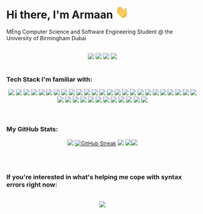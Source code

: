 # Hi there, I'm Armaan <img width="35px" height="35" src="https://github.com/SatYu26/SatYu26/raw/master/Assets/Hi.gif" />

MEng Computer Science and Software Engineering Student @ the University of Birmingham Dubai

<br>
<div align="center">
  <a href="https://www.linkedin.com/in/armaan-jhanji-4318b727a/" target="_blank"><img src="https://img.shields.io/badge/LinkedIn-0077B5?style=flat"/></a>
  <a href="https://github.com/InfinityDude007" target="_blank"><img src="https://img.shields.io/badge/Github-100000?style=flat&logo=github&logoColor=white"/></a>
  <a href="mailto:armaanj32@gmail.com" target="_blank"><img src="https://img.shields.io/badge/armaanj32@gmail.com-EA4335?style=flat&logo=gmail&logoColor=white"/></a>
  <a href="https://stackoverflow.com/users/16942623" target="_blank"><img src="https://img.shields.io/badge/-Stackoverflow-FE7A16?logo=stack-overflow&logoColor=white"/></a>
</div>
<br>

### Tech Stack I'm familiar with:
<div align="center">
  <a target="_blank"><img src="https://img.shields.io/badge/Python-3670A0?style=flat&logo=python&logoColor=white"/></a>
  <a target="_blank"><img src="https://img.shields.io/badge/Java-%23ED8B00.svg?style=flat&logo=openjdk&logoColor=white"/></a>
  <a target="_blank"><img src="https://img.shields.io/badge/CSS3-%231572B6.svg?style=flat&logo=css3&logoColor=white"/></a>
  <a target="_blank"><img src="https://img.shields.io/badge/HTML5-%23E34F26.svg?style=flat&logo=html5&logoColor=white"/></a>
  <a target="_blank"><img src="https://img.shields.io/badge/Haskell-5e5086?style=flat&logo=haskell&logoColor=white"/></a>
  <a target="_blank"><img src="https://img.shields.io/badge/JavaScript-%23323330.svg?style=flat&logo=javascript&logoColor=white"/></a>
  <a target="_blank"><img src="https://img.shields.io/badge/FastAPI-005571?style=flat&logo=fastapi&logoColor=white"/></a>
  <a target="_blank"><img src="https://img.shields.io/badge/JWT-black?style=flat&logo=JSON%20web%20tokens&logoColor=white"/></a>
  <a target="_blank"><img src="https://img.shields.io/badge/React-%2320232a.svg?style=flat&logo=react&logoColor=white"/></a>
  <a target="_blank"><img src="https://img.shields.io/badge/Nginx-%23009639.svg?style=flat&logo=nginx&logoColor=white"/></a>
  <a target="_blank"><img src="https://img.shields.io/badge/-Pydantic-E92063?style=flat&logo=pydantic&logoColor=white"/></a>
  <a target="_blank"><img src="https://img.shields.io/badge/Matplotlib-%23ffffff.svg?style=flat&logo=Matplotlib&logoColor=white"/></a>
  <a target="_blank"><img src="https://img.shields.io/badge/Numpy-%23013243.svg?style=flat&logo=numpy&logoColor=white"/></a>
  <a target="_blank"><img src="https://img.shields.io/badge/Pandas-%23150458.svg?style=flat&logo=pandas&logoColor=white"/></a>
  <a target="_blank"><img src="https://img.shields.io/badge/NLTK-%230072C6.svg?style=flat&logo=nltk&logoColor=white"/></a>
  <a target="_blank"><img src="https://img.shields.io/badge/PyTorch-%23EE4C2C.svg?style=flat&logo=PyTorch&logoColor=white"/></a>
  <a target="_blank"><img src="https://img.shields.io/badge/PyTest-0A9EDC.svg?style=flat&logo=pytest&logoColor=white"/></a>
  <a target="_blank"><img src="https://img.shields.io/badge/Scikit--Learn-%23F7931E.svg?style=flat&logo=scikit-learn&logoColor=white"/></a>
  <a target="_blank"><img src="https://img.shields.io/badge/SciPy-%230C55A5.svg?style=flat&logo=scipy&logoColor=white"/></a>
  <a target="_blank"><img src="https://img.shields.io/badge/-GraphQL-E10098?style=flat&logo=graphql&logoColor=white"/></a>
  <a target="_blank"><img src="https://img.shields.io/badge/Docker-%230db7ed.svg?style=flat&logo=docker&logoColor=white"/></a>
  <a target="_blank"><img src="https://img.shields.io/badge/-Postman-FF6C37?style=flat&logo=postman&logoColor=white"/></a>
  <a target="_blank"><img src="https://img.shields.io/badge/IntelliJ-%231572B6?style=flat&logo=intellijidea&logoColor=white"/></a>
  <a target="_blank"><img src="https://img.shields.io/badge/PyCharm-%23323330?style=flat&logo=pycharm&logoColor=white"/></a>
  <a target="_blank"><img src="https://img.shields.io/badge/Jupyter-F37626?style=flat&logo=jupyter&logoColor=white"/></a>
  <a target="_blank"><img src="https://img.shields.io/badge/Azure-%230072C6.svg?style=flat&logo=microsoftazure&logoColor=white"/></a>
  <a target="_blank"><img src="https://img.shields.io/badge/AWS-%23FF9900.svg?style=flat&logo=amazonwebservices&logoColor=white"/></a>
  <a target="_blank"><img src="https://img.shields.io/badge/Google%20Cloud-%234285F4.svg?style=flat&logo=google-cloud&logoColor=white"/></a>
  <a target="_blank"><img src="https://img.shields.io/badge/GitHub-181717.svg?style=flat&logo=github&logoColor=white"/></a>
  <a target="_blank"><img src="https://img.shields.io/badge/Github%20Actions-2088FF.svg?style=flat&logo=githubactions&logoColor=white"/></a>
  <a target="_blank"><img src="https://img.shields.io/badge/Vercel-000000.svg?style=flat&logo=vercel&logoColor=white"/></a>
  <a target="_blank"><img src="https://img.shields.io/badge/Postgres-%23316192.svg?style=flat&logo=postgresql&logoColor=white"/></a>
  <a target="_blank"><img src="https://img.shields.io/badge/Supabase-3ECF8E?style=flat&logo=supabase&logoColor=white"/></a>
  <a target="_blank"><img src="https://img.shields.io/badge/Slack-4A154B?style=flat&logo=slack&logoColor=white"/></a>
  <a target="_blank"><img src="https://img.shields.io/badge/Notion-000000?style=flat&logo=notion&logoColor=white"/></a>
  <a target="_blank"><img src="https://img.shields.io/badge/Canva-%2300C4CC.svg?style=flat&logo=Canva&logoColor=white"/></a>
  <a target="_blank"><img src="https://img.shields.io/badge/Figma-%23F24E1E.svg?style=flat&logo=figma&logoColor=white"/></a>
</div>
<br><br>

### My GitHub Stats:
<p align="center">
  <a href="https://github.com/InfinityDude007"><img height="154px" src="https://github-readme-stats.vercel.app/api?username=InfinityDude007&show_icons=true&hide_title=true&theme=shadow_blue&hide_border=true&include_all_commits=true&count_private=true"/></a>
  <a href="https://git.io/streak-stats"><img height="154px" src="https://github-readme-streak-stats-eight-rouge.vercel.app?user=InfinityDude007&theme=shadow-blue&hide_border=true" alt="GitHub Streak" /></a>
  <a href="https://github.com/InfinityDude007"><img height=255 src="https://github-readme-activity-graph.vercel.app/graph?username=InfinityDude007&bg_color=ffffff00&hide_border=true&color=207598&line=207598&point=11394b&area=true&area_color=207598&border_radius=24.5&title_color=343537&custom_title=Contribution%20Graph&border_radius=20px"/></a> 
  <a href="https://github.com/InfinityDude007"><img height="180px" src="https://github-contributor-stats.vercel.app/api?username=InfinityDude007&limit=5&theme=shadow_blue&hide_border=true&custom_title=Repository%20Stats&combine_all_yearly_contributions=true"/><img height="180px" src="https://github-readme-stats.vercel.app/api/top-langs/?username=InfinityDude007&theme=shadow_blue&hide_border=true&include_all_commits=true&count_private=true)"/></a>
</p>
<br><br>

### If you're interested in what's helping me cope with syntax errors right now:
<div align="center">
  <br>
  <img src="https://novatorem-armaans-projects-4fb43f05.vercel.app/api/spotify"/>
</div>
